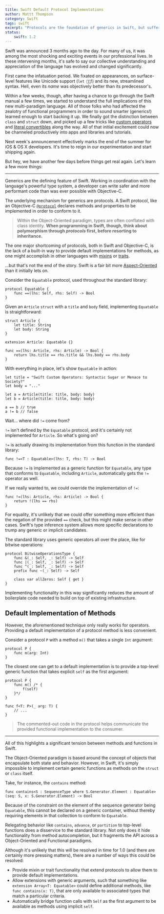 ```yaml
---
title: Swift Default Protocol Implementations
author: Mattt Thompson
category: Swift
tags: swift
excerpt: "Protocols are the foundation of generics in Swift, but suffer from the lack of a built-in way to provide default implementations for methods. However, there is an interesting workaround in Swift that you probably haven't noticed."
status:
    swift: 1.2
---
```


Swift was announced 3 months ago to the day. For many of us, it was among the most shocking and exciting events in our professional lives. In these intervening months, it's safe to say our collective understanding and appreciation of the language has evolved and changed significantly.

First came the infatuation period. We fixated on appearances, on surface-level features like Unicode support (`let 🐶🐮`!) and its new, streamlined syntax. Hell, even its _name_ was objectively better than its predecessor's.

Within a few weeks, though, after having a chance to go through the Swift manual a few times, we started to understand the full implications of this new multi-paradigm language. All of those folks who had affected the zealotry of functional programmers in order to sound smarter (generics!) learned enough to start backing it up. We finally got the distinction between `class` and `struct` down, and picked up a few tricks like [custom operators](http://nshipster.com/swift-operators/) and [literal convertibles](http://nshipster.com/swift-literal-convertible/) along the way. All of that initial excitement could now be channeled productively into apps and libraries and tutorials.

Next week's announcement effectively marks the end of the summer for iOS & OS X developers. It's time to reign in our experimentation and start shipping again.

But hey, we have another few days before things get real again. Let's learn a few more things:

---

Generics are the defining feature of Swift. Working in coordination with the language's powerful type system, a developer can write safer and more performant code than was ever possible with Objective-C.

The underlying mechanism for generics are protocols. A Swift protocol, like an Objective-C [`@protocol`](https://developer.apple.com/library/ios/documentation/Cocoa/Conceptual/ProgrammingWithObjectiveC/WorkingwithProtocols/WorkingwithProtocols.html) declares methods and properties to be implemented in order to conform to it.

> Within the Object-Oriented paradigm, types are often conflated with class identity. **When programming in Swift, though, think about polymorphism through _protocols_ first, before resorting to inheritance.**

The one major shortcoming of protocols, both in Swift and Objective-C, is the lack of a built-in way to provide default implementations for methods, as one might accomplish in other languages with [mixins](http://en.wikipedia.org/wiki/Mixin) or [traits](http://en.wikipedia.org/wiki/Trait_%28computer_programming%29).

...but that's not the end of the story. Swift is a fair bit more [Aspect-Oriented](http://en.wikipedia.org/wiki/Aspect-oriented_programming) than it initially lets on.

Consider the `Equatable` protocol, used throughout the standard library:

~~~{swift}
protocol Equatable {
    func ==(lhs: Self, rhs: Self) -> Bool
}
~~~

Given an `Article` `struct` with a `title` and `body` field, implementing `Equatable` is straightforward:

~~~{swift}
struct Article {
    let title: String
    let body: String
}

extension Article: Equatable {}

func ==(lhs: Article, rhs: Article) -> Bool {
    return lhs.title == rhs.title && lhs.body == rhs.body
}
~~~

With everything in place, let's show `Equatable` in action:

~~~{swift}
let title = "Swift Custom Operators: Syntactic Sugar or Menace to Society?"
let body = "..."

let a = Article(title: title, body: body)
let b = Article(title: title, body: body)

a == b // true
a != b // false
~~~

Wait... where did `!=` come from?

`!=` isn't defined by the `Equatable` protocol, and it's certainly not implemented for `Article`. So what's going on?

`!=` is actually drawing its implementation from this function in the standard library:

~~~{swift}
func !=<T : Equatable>(lhs: T, rhs: T) -> Bool
~~~

Because `!=` is implemented as a generic function for `Equatable`, any type that conforms to `Equatable`, including `Article`, automatically gets the `!=` operator as well.

If we really wanted to, we could override the implementation of `!=`:

~~~{swift}
func !=(lhs: Article, rhs: Article) -> Bool {
    return !(lhs == rhs)
}
~~~

For equality, it's unlikely that we could offer something more efficient than the negation of the provided `==` check, but this might make sense in other cases. Swift's type inference system allows more specific declarations to trump any generic or implicit candidates.

The standard library uses generic operators all over the place, like for bitwise operations:

~~~{swift}
protocol BitwiseOperationsType {
    func &(_: Self, _: Self) -> Self
    func |(_: Self, _: Self) -> Self
    func ^(_: Self, _: Self) -> Self
    prefix func ~(_: Self) -> Self

    class var allZeros: Self { get }
}
~~~

Implementing functionality in this way significantly reduces the amount of boilerplate code needed to build on top of existing infrastructure.

## Default Implementation of Methods

However, the aforementioned technique only really works for operators. Providing a default implementation of a protocol method is less convenient.

Consider a protocol `P` with a method `m()` that takes a single `Int` argument:

~~~{swift}
protocol P {
    func m(arg: Int)
}
~~~

The closest one can get to a default implementation is to provide a top-level generic function that takes explicit `self` as the first argument:

~~~{swift}
protocol P {
    func m() /* {
        f(self)
    }*/
}

func f<T: P>(_ arg: T) {
    // ...
}
~~~

> The commented-out code in the protocol helps communicate the provided functional implementation to the consumer.

---

All of this highlights a significant tension between methods and functions in Swift.

The Object-Oriented paradigm is based around the concept of objects that encapsulate both state and behavior. However, in Swift, it's simply impossible to implement certain generic functions as methods on the `struct` or `class` itself.

Take, for instance, the `contains` method:

~~~{swift}
func contains<S : SequenceType where S.Generator.Element : Equatable>(seq: S, x: S.Generator.Element) -> Bool
~~~

Because of the constraint on the element of the sequence generator being `Equatable`, this cannot be declared on a generic container, without thereby requiring elements in that collection to conform to `Equatable`.

Relegating behavior like `contains`, `advance`, or `partition` to top-level functions does a  disservice to the standard library. Not only does it hide functionality from method autocompletion, but it fragments the API across a Object-Oriented and Functional paradigms.

Although it's unlikely that this will be resolved in time for 1.0 (and there are certainly more pressing matters), there are a number of ways this could be resolved:

- Provide mixin or trait functionality that extend protocols to allow them to provide default implementations.
- Allow extensions with generic arguments, such that something like `extension Array<T: Equatable>` could define additional methods, like `func contains(x: T)`, that are only available to associated types that match a particular criteria.
- Automatically bridge function calls with `Self` as the first argument to be available as methods using implicit `self`.
